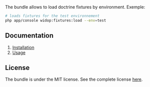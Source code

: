 The bundle allows to load doctrine fixtures by environment. Exemple:

```bash
# loads fixtures for the test environnement
php app/console widop:fixtures:load --env=test
```

Documentation
-------------

 1. [Installation](https://github.com/widop/WidopFixturesBundle/tree/master/Resources/doc/installation.md)
 2. [Usage](https://github.com/widop/WidopFixturesBundle/tree/master/Resources/doc/usage.md)

License
-------

The bundle is under the MIT license. See the complete license [here](http://github.com/widop/WidopFixturesBundle/blob/master/Resources/meta/LICENSE).
